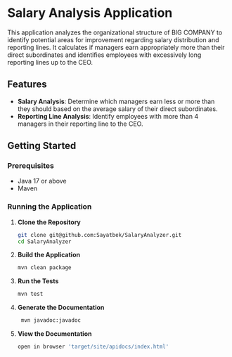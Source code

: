 # Salary Analysis Application

This application analyzes the organizational structure of BIG COMPANY to identify potential areas for improvement regarding salary distribution and reporting lines. It calculates if managers earn appropriately more than their direct subordinates and identifies employees with excessively long reporting lines up to the CEO.

## Features

- **Salary Analysis**: Determine which managers earn less or more than they should based on the average salary of their direct subordinates.
- **Reporting Line Analysis**: Identify employees with more than 4 managers in their reporting line to the CEO.

## Getting Started

### Prerequisites

- Java 17 or above
- Maven

### Running the Application

1. **Clone the Repository**

   ```bash
   git clone git@github.com:Sayatbek/SalaryAnalyzer.git
   cd SalaryAnalyzer
2. **Build the Application**

   ```bash
   mvn clean package
3. **Run the Tests**

   ```bash
   mvn test
4. **Generate the Documentation**

   ```bash
    mvn javadoc:javadoc
5. **View the Documentation**

   ```bash
   open in browser 'target/site/apidocs/index.html'
